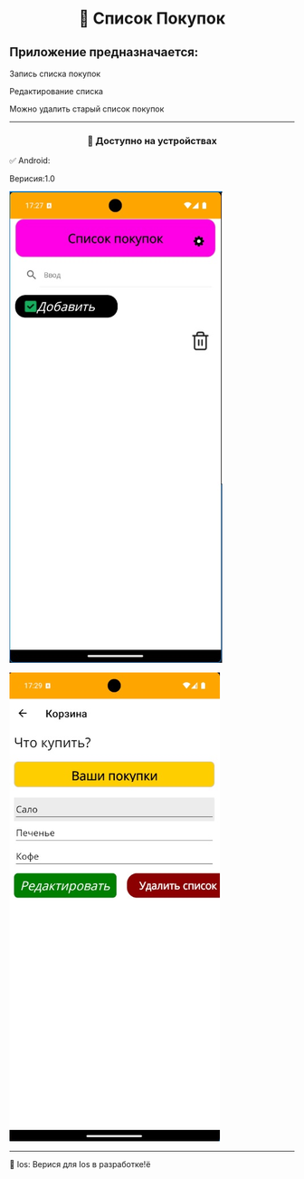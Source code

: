 <h1 align="center">🛒 Список Покупок</h1>

## **Приложение предназначается:**
<p>Запись списка покупок</p>
<p>Редактирование списка</p>
<p>Можно удалить старый список покупок</p>

___

<h3 align="center">📱 Доступно на устройствах</h3>
✅ Android:
<p>Верисия:1.0</p>

![Главный экран](Screens/screen1.jpg)

![Список покупок](Screens/screen2.jpg)

---
🍏 Ios:
Верися для Ios в разработке!ё